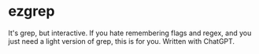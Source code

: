 # ezgrep
It's grep, but interactive. If you hate remembering flags and regex, and you just need a light version of grep, this is for you. Written with ChatGPT.
